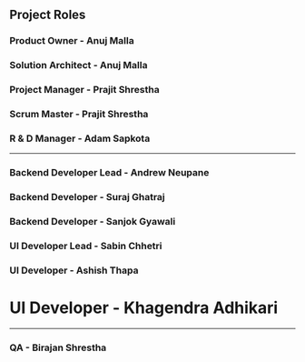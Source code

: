 
## Project Roles

### Product Owner - Anuj Malla
### Solution Architect - Anuj Malla
### Project Manager - Prajit Shrestha
### Scrum Master - Prajit Shrestha
### R & D Manager - Adam Sapkota
---
### Backend Developer Lead - Andrew Neupane
### Backend Developer - Suraj Ghatraj
### Backend Developer - Sanjok Gyawali
### UI Developer Lead - Sabin Chhetri
### UI Developer - Ashish Thapa
# UI Developer - Khagendra Adhikari
---
### QA           - Birajan Shrestha